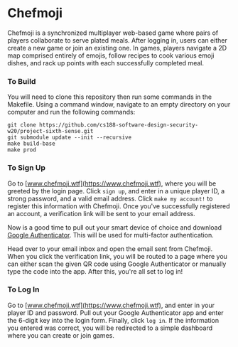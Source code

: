 # Chefmoji

Chefmoji is a synchronized multiplayer web-based game where pairs of players collaborate to serve plated meals. After logging in, users can either create a new game or join an existing one. In games, players navigate a 2D map comprised entirely of emojis, follow recipes to cook various emoji dishes, and rack up points with each successfully completed meal. 

### To Build

You will need to clone this repository then run some commands in the Makefile. Using a command window, navigate to an empty directory on your computer and run the following commands:

```
git clone https://github.com/cs188-software-design-security-w20/project-sixth-sense.git
git submodule update --init --recursive
make build-base
make prod
```

### To Sign Up

Go to [www.chefmoji.wtf](https://www.chefmoji.wtf), where you will be greeted by the login page. Click `sign up`, and enter in a unique player ID, a strong password, and a valid email address. Click `make my account!` to register this information with Chefmoji. Once you've successfully registered an account, a verification link will be sent to your email address. 

Now is a good time to pull out your smart device of choice and download [Google Authenticator](https://play.google.com/store/apps/details?id=com.google.android.apps.authenticator2). This will be used for multi-factor authentication. 

Head over to your email inbox and open the email sent from Chefmoji. When you click the verification link, you will be routed to a page where you can either scan the given QR code using Google Authenticator or manually type the code into the app. After this, you're all set to log in!

### To Log In

Go to [www.chefmoji.wtf](https://www.chefmoji.wtf), and enter in your player ID and password. Pull out your Google Authenticator app and enter the 6-digit key into the login form. Finally, click `log in`. If the information you entered was correct, you will be redirected to a simple dashboard where you can create or join games. 
